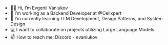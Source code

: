 - 🤘🏻 Hi, I’m Evgenii Vaniukov
- 👀 I’m working as a Backend Developer at @Cellxpert
- 🌱 I’m currently learning LLM Development, Design Patterns, and System Design
- 💻 I want to collaborate on projects utilizing Large Language Models
- 📫 How to reach me: Discord - evaniukov

<!---
evgeniivaniukovcx/evgeniivaniukovcx is a ✨ special ✨ repository because its `README.md` (this file) appears on your GitHub profile.
You can click the Preview link to take a look at your changes.
--->
